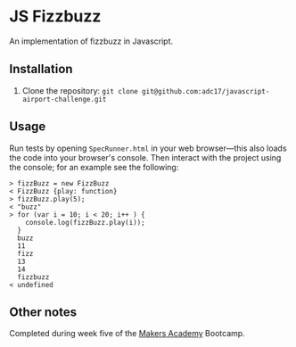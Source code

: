 # JS Fizzbuzz

An implementation of fizzbuzz in Javascript.

## Installation

1. Clone the repository: `git clone git@github.com:adc17/javascript-airport-challenge.git`

## Usage

Run tests by opening `SpecRunner.html` in your web browser—this also loads the code into your browser's console. Then interact with the project using the console; for an example see the following:
```
> fizzBuzz = new FizzBuzz
< FizzBuzz {play: function}
> fizzBuzz.play(5);
< "buzz"
> for (var i = 10; i < 20; i++ ) { 
    console.log(fizzBuzz.play(i)); 
  }
  buzz
  11
  fizz
  13
  14
  fizzbuzz
< undefined
```

## Other notes

Completed during week five of the [Makers Academy](http://www.makersacademy.com) Bootcamp.
